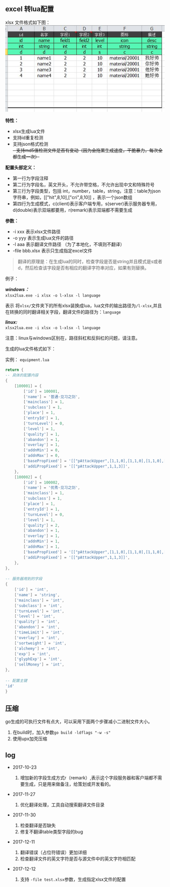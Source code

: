 ## excel 转lua配置

xlsx 文件格式如下图：  
![模板](xlsx.jpg)  

**特性：**

- xlsx生成lua文件
- 支持id重复检测
- 支持json格式检测  
~~- 支持md5值检测文件是否有变动（因为会拖累生成速度，干脆暴力，每次全都生成一次）~~

**配置头部定义：**  

- 第一行为字段注释
- 第二行为字段名，英文开头，不允许带空格，不允许出现中文和特殊符号
- 第三行为字段类型，包括 int，number，table，string，注意：table为json字符串，例如，[["hit",8,10],["cri",8,10]] ，表示一个json数组
- 第四行为生成模式，c(client)表示客户端专用，s(server)表示服务器专用，d(double)表示双端都要用，r(remark)表示双端都不需要生成


**参数：**

- -i xxx 表示xlsx文件路径
- -o yyy 表示生成lua文件的路径
- -l aaa 表示翻译文件路径 （为了本地化，不填则不翻译）
- -file bbb.xlsx 表示只生成指定excel文件

> 翻译的原理是：在生成lua的同时，检查字段是否是string并且模式是s或者d，然后检查该字段是否有相应的翻译字符串对应，如果有则替换。

例子：

***windows：***  
`xlsx2lua.exe -i xlsx -o l-xlsx -l language`

表示 将`xlsx/`文件夹下的所有xlsx装换成lua，lua文件的输出路径为`/l-xlsx`,并且在转换的同时翻译相关字段，翻译文件的路径为：`language`


***linux:***  
`xlsx2lua.exe -i xlsx -o l-xlsx -l language`

注意：linux与windows区别在，路径斜杠和反斜杠的问题，请注意。


生成的lua文件格式如下：

实例： `equipment.lua`

```lua
return {
-- 具体的配置内容
{
    [100001] = {
        ['id'] = 100001,
        ['name'] = '普通·见习之剑',
        ['mainclass'] = 1,
        ['subclass'] = 1,
        ['place'] = 1,
        ['entryId'] = 1,
        ['turnLevel'] = 0,
        ['level'] = 1,
        ['quality'] = 1,
        ['abandon'] = 1,
        ['overlay'] = 1,
        ['addnMin'] = 0,
        ['addnMax'] = 0,
        ['basePropFixed'] = '[["pAttackUpper",[1,1,0],[1,1,0],[1,1,0],[1,1,100]]]',
        ['addiPropFixed'] = '[["pAttackUpper",1,1,3]]',
    },
    [100002] = {
        ['id'] = 100002,
        ['name'] = '优秀·见习之剑',
        ['mainclass'] = 1,
        ['subclass'] = 1,
        ['place'] = 1,
        ['entryId'] = 1,
        ['turnLevel'] = 0,
        ['level'] = 1,
        ['quality'] = 2,
        ['abandon'] = 1,
        ['overlay'] = 1,
        ['addnMin'] = 1,
        ['addnMax'] = 1,
        ['basePropFixed'] = '[["pAttackUpper",[1,1,0],[1,1,0],[1,1,0],[1,1,100]]]',
        ['addiPropFixed'] = '[["pAttackUpper",1,1,3]]',
    },
},

-- 服务器用到的字段
{
    ['id'] = 'int',
    ['name'] = 'string',
    ['mainclass'] = 'int',
    ['subclass'] = 'int',
    ['turnLevel'] = 'int',
    ['level'] = 'int',
    ['quality'] = 'int',
    ['abandon'] = 'int',
    ['timeLimit'] = 'int',
    ['overlay'] = 'int',
    ['sortweight'] = 'int',
    ['alchemy'] = 'int',
    ['exp'] = 'int',
    ['glyphExp'] = 'int',
    ['sellMoney'] = 'int',
},

-- 配置主键
'id'
}
```

## 压缩
go生成的可执行文件有点大，可以采用下面两个步骤减小二进制文件大小。

1. 在build时，加入参数`go build -ldflags "-w -s"` 
2. 使用upx加壳压缩

## log

- 2017-10-23

	1. 增加新的字段生成方式r（remark）,表示这个字段服务器和客户端都不需要生成，只是用来做备注，给策划或开发看的。

- 2017-11-27

	1. 优化翻译处理，工具自动搜索翻译文件目录

- 2017-11-30

	1. 检查翻译是否缺失
	2. 修复不翻译table类型字段的bug

- 2017-12-11

	1. 翻译错误（占位符错误）更加详细
	2. 检查翻译文件的英文字符是否与源文件中的英文字符相匹配

- 2017-12-12

	1. 支持 `-file test.xlsx`参数，生成指定xlsx文件的配置